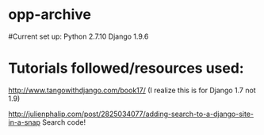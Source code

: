 # opp-archive

#Current set up:
Python 2.7.10
Django 1.9.6

# Tutorials followed/resources used:
http://www.tangowithdjango.com/book17/
(I realize this is for Django 1.7 not 1.9)

http://julienphalip.com/post/2825034077/adding-search-to-a-django-site-in-a-snap
Search code!
